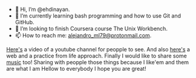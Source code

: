 - 👋 Hi, I’m @ehdinayan.
- 🌱 I’m currently learning bash programming and how to use Git and GitHub. 
- 💞️ I’m looking to finish Coursera course The Unix Workbench. 
- 📫 How to reach me: alejandro_ml79@protonmail.com.

[Here's](https://www.youtube.com/watch?v=7ed1LYrnzKg) a video of a youtube channel for peopple to see.
And also [here's](https://soloparavalientes.info/) a web and a practice from life approach.
Finally I would like to share some [music](https://soundcloud.com/user-878978370) too! Sharing with peopple those things because I like'em and them are what I am 
Hellow to everybody I hope you are great!

<!---
ehdinayan/ehdinayan is a ✨ special ✨ repository because its `README.md` (this file) appears on your GitHub profile.
You can click the Preview link to take a look at your changes.
--->
